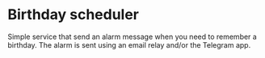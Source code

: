 # Birthday scheduler
Simple service that send an alarm message when you need to remember a birthday.
The alarm is sent using an email relay and/or the Telegram app.
